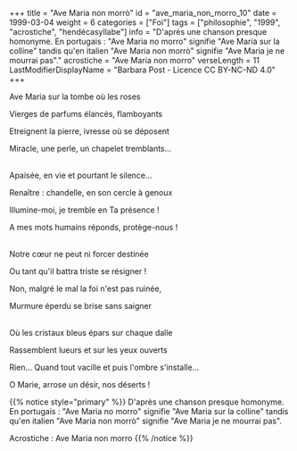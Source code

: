 +++
title = "Ave Maria non morrò"
id = "ave_maria_non_morro_10"
date = 1999-03-04
weight = 6
categories = ["Foi"]
tags = ["philosophie", "1999", "acrostiche", "hendécasyllabe"]
info = "D'après une chanson presque homonyme. En portugais : \"Ave Maria no morro\" signifie \"Ave Maria sur la colline\" tandis qu'en italien \"Ave Maria non morrò\" signifie \"Ave Maria je ne mourrai pas\"."
acrostiche = "Ave Maria non morro"
verseLength = 11
LastModifierDisplayName = "Barbara Post - Licence CC BY-NC-ND 4.0"
+++

Ave Maria sur la tombe où les roses

Vierges de parfums élancés, flamboyants

Etreignent la pierre, ivresse où se déposent

Miracle, une perle, un chapelet tremblants...

 \
Apaisée, en vie et pourtant le silence...

Renaître : chandelle, en son cercle à genoux

Illumine-moi, je tremble en Ta présence !

A mes mots humains réponds, protège-nous !

 \
Notre cœur ne peut ni forcer destinée

Ou tant qu'il battra triste se résigner !

Non, malgré le mal la foi n'est pas ruinée,

Murmure éperdu se brise sans saigner

 \
Où les cristaux bleus épars sur chaque dalle

Rassemblent lueurs et sur les yeux ouverts

Rien... Quand tout vacille et puis l'ombre s'installe...

O Marie, arrose un désir, nos déserts !

{{% notice style="primary" %}}
D'après une chanson presque homonyme. En portugais : "Ave Maria no morro" signifie "Ave Maria sur la colline" tandis qu'en italien "Ave Maria non morrò" signifie "Ave Maria je ne mourrai pas".

Acrostiche : Ave Maria non morro
{{% /notice %}}

